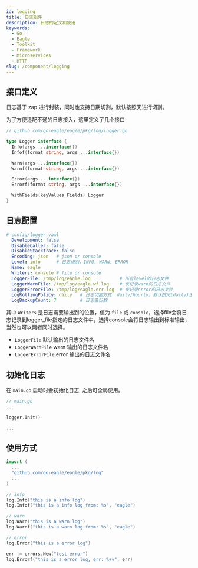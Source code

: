 ```yaml
---
id: logging
title: 日志组件
description: 日志的定义和使用
keywords:
  - Go
  - Eagle
  - Toolkit
  - Framework
  - Microservices
  - HTTP
slug: /component/logging
---
```


## 接口定义

日志基于 zap 进行封装，同时也支持日期切割，默认按照天进行切割。

为了方便适配不通的日志接入，这里定义了几个接口

```go
// github.com/go-eagle/eagle/pkg/log/logger.go

type Logger interface {
  Info(args ...interface{})
  Infof(format string, args ...interface{})

  Warn(args ...interface{})
  Warnf(format string, args ...interface{})

  Error(args ...interface{})
  Errorf(format string, args ...interface{})

  WithFields(keyValues Fields) Logger
}
```

## 日志配置

```yaml
# config/logger.yaml
  Development: false
  DisableCaller: false
  DisableStacktrace: false
  Encoding: json   # json or console
  Level: info      # 日志级别，INFO, WARN, ERROR
  Name: eagle
  Writers: console # file or console
  LoggerFile: /tmp/log/eagle.log           # 所有level的日志文件
  LoggerWarnFile: /tmp/log/eagle.wf.log    # 仅记录warn的日志文件
  LoggerErrorFile: /tmp/log/eagle.err.log  # 仅记录error的日志文件
  LogRollingPolicy: daily   # 日志切割方式: daily/hourly，默认按天(daily)进行切割
  LogBackupCount: 7         # 日志备份数
```

其中 `Writers` 是日志需要输出到的位置，值为 `file` 或 `console`，选择file会将日志记录到logger_file指定的日志文件中，选择console会将日志输出到标准输出，当然也可以两者同时选择。

- `LoggerFile` 默认输出的日志文件名
- `LoggerWarnFile` warn 输出的日志文件名
- `LoggerErrorFile` error 输出的日志文件名

## 初始化日志

在 `main.go` 启动时会初始化日志, 之后可全局使用。

```go
// main.go
...

logger.Init()

...
```

## 使用方式

```go
import (
  ...
  "github.com/go-eagle/eagle/pkg/log"
  ...
)

// info
log.Info("this is a info log")
log.Infof("this is a info log from: %s", "eagle")

// warn
log.Warn("this is a warn log")
log.Warnf("this is a warn log from: %s", "eagle")

// error
log.Error("this is a error log")

err := errors.New("test error")
log.Errorf("this is a error log, err: %+v", err)

```
